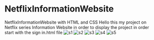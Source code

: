 # NetflixInformationWebsite

NetflixInformationWebsite  with HTML and CSS Hello this  my  project on Netflix series Information Website
in order to display the project in order start with the sign in.html file
![s1](https://user-images.githubusercontent.com/100614036/172237641-ac7e1322-f8b6-4451-959d-9d9443afff61.png)
![s2](https://user-images.githubusercontent.com/100614036/172237718-351a35bc-cb44-44de-8945-5afdd8e6b3e8.png)
![s3](https://user-images.githubusercontent.com/100614036/172237726-49226645-e93d-4bf2-bb4d-892a9c1455cc.png)
![s4](https://user-images.githubusercontent.com/100614036/172237737-a03c887a-5f94-41ef-8b91-2afc9897d9bd.png)
![s5](https://user-images.githubusercontent.com/100614036/172237744-a03fe2c1-43ab-44aa-9192-fed4a9f4982d.png)

